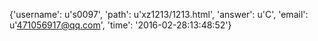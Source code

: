 {'username': u's0097', 'path': u'xz1213/1213.html', 'answer': u'C', 'email': u'471056917@qq.com', 'time': '2016-02-28:13:48:52'}